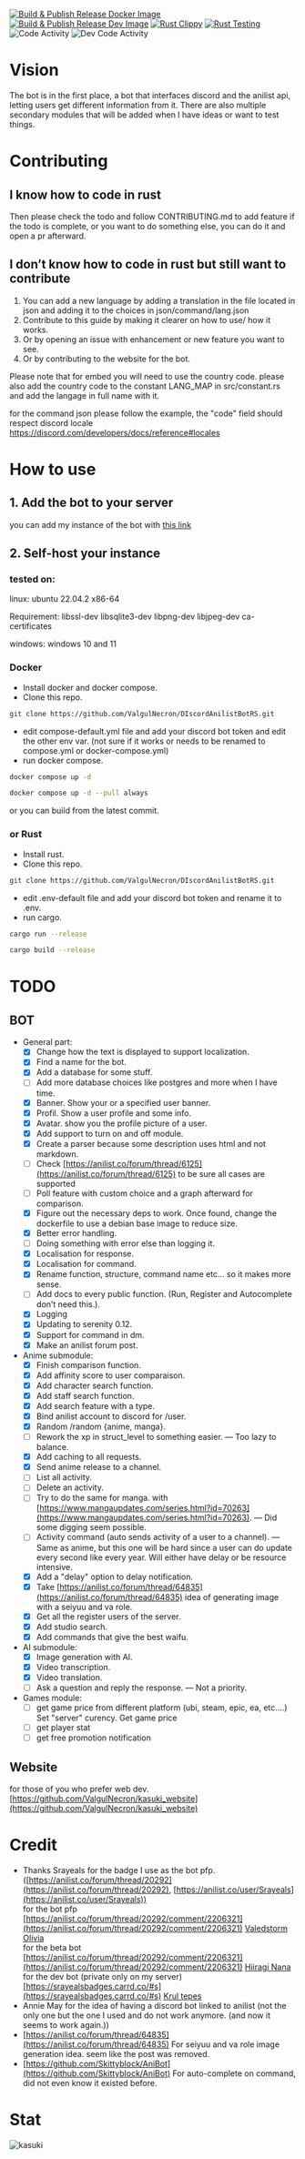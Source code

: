 [![Build & Publish Release Docker Image](https://github.com/ValgulNecron/kasuki/actions/workflows/docker-image-release.yml/badge.svg?branch=master)](https://github.com/ValgulNecron/kasuki/actions/workflows/docker-image-release.yml)
[![Build & Publish Release Dev Image](https://github.com/ValgulNecron/kasuki/actions/workflows/docker-image-dev.yml/badge.svg?branch=dev)](https://github.com/ValgulNecron/kasuki/actions/workflows/docker-image-dev.yml)
[![Rust Clippy](https://github.com/ValgulNecron/kasuki/actions/workflows/linting.yml/badge.svg?branch=master)](https://github.com/ValgulNecron/kasuki/actions/workflows/linting.yml)
[![Rust Testing](https://github.com/ValgulNecron/kasuki/actions/workflows/testing.yml/badge.svg)](https://github.com/ValgulNecron/kasuki/actions/workflows/testing.yml)
![Code Activity](https://img.shields.io/github/commit-activity/w/valgulnecron/kasuki/master?style=plastic)
![Dev Code Activity](https://img.shields.io/github/commit-activity/w/valgulnecron/kasuki/dev?style=plastic&label=Dev)


# Vision


The bot is in the first place,
a bot that interfaces discord and the anilist api,
letting users get different information from it.
There are also multiple secondary modules that will be added
when I have ideas or want to test things.


# Contributing


## I know how to code in rust


Then please check the todo and follow CONTRIBUTING.md to add feature if the todo is complete, or you want to do
something else, you can do it and open a pr afterward.


## I don’t know how to code in rust but still want to contribute

1. You can add a new language by adding a translation in the file located in json and adding it to the choices in
   json/command/lang.json
2. Contribute to this guide by making it clearer on how to use/ how it works.
3. Or by opening an issue with enhancement or new feature you want to see.
4. Or by contributing to the website for the bot.

Please note that for embed you will need to use the country code.
please also add the country code to the constant LANG_MAP in src/constant.rs and add the langage in full name with it.


for the command json please follow the example,
the "code" field should respect discord locale https://discord.com/developers/docs/reference#locales


# How to use


## 1. Add the bot to your server


you can add my instance of the bot
with [this link](https://discord.com/api/oauth2/authorize?client_id=923286536445894697&permissions=533113194560&scope=bot)


## 2. Self-host your instance


### tested on:


linux: ubuntu 22.04.2 x86-64

Requirement: libssl-dev libsqlite3-dev libpng-dev libjpeg-dev ca-certificates

windows: windows 10 and 11


### Docker

- Install docker and docker compose.
- Clone this repo.

```bash
git clone https://github.com/ValgulNecron/DIscordAnilistBotRS.git
```

- edit compose-default.yml file and add your discord bot token and edit the other env var.
  (not sure if it works or needs to be renamed to
  compose.yml or docker-compose.yml)
- run docker compose.

```bash
docker compose up -d
```

```bash
docker compose up -d --pull always
```

or you can build from the latest commit.


### or Rust

- Install rust.
- Clone this repo.

```bash
git clone https://github.com/ValgulNecron/DIscordAnilistBotRS.git
```

- edit .env-default file and add your discord bot token and rename it to .env.
- run cargo.

```bash
cargo run --release
```

```bash
cargo build --release
```

# TODO


## BOT

- General part:
  - [X] Change how the text is displayed to support localization.
  - [X] Find a name for the bot.
  - [x] Add a database for some stuff.
  - [ ] Add more database choices like postgres and more when I have time.
  - [X] Banner. Show your or a specified user banner.
  - [X] Profil. Show a user profile and some info.
  - [X] Avatar. show you the profile picture of a user.
  - [X] Add support to turn on and off module.
  - [X] Create a parser because some description uses html and not markdown.
  - [ ] Check [https://anilist.co/forum/thread/6125](https://anilist.co/forum/thread/6125) to be sure all cases are
    supported
  - [ ] Poll feature with custom choice and a graph afterward for comparison.
  - [X] Figure out the necessary deps to work. Once found, change the dockerfile to use a debian base image to reduce
    size.
  - [X] Better error handling.
  - [ ] Doing something with error else than logging it.
  - [X] Localisation for response.
  - [X] Localisation for command.
  - [X] Rename function, structure, command name etc... so it makes more sense.
  - [ ] Add docs to every public function.
    (Run, Register and Autocomplete don’t need this.).
  - [X] Logging
  - [X] Updating to serenity 0.12.
  - [X] Support for command in dm.
  - [X] Make an anilist forum post.

- Anime submodule:
  - [X] Finish comparison function.
  - [X] Add affinity score to user comparaison.
  - [X] Add character search function.
  - [X] Add staff search function.
  - [X] Add search feature with a type.
  - [X] Bind anilist account to discord for /user.
  - [X] Random /random {anime, manga}.
  - [ ] Rework the xp in struct_level to something easier. — Too lazy to balance.
  - [X] Add caching to all requests.
  - [X] Send anime release to a channel.
  - [ ] List all activity.
  - [ ] Delete an activity.
  - [ ] Try to do the same for manga.
    with [https://www.mangaupdates.com/series.html?id=70263](https://www.mangaupdates.com/series.html?id=70263).
    — Did some digging seem possible.
  - [ ] Activity command (auto sends activity of a user to a channel).
    — Same as anime, but this one will be hard since
    a user can do update every second like every year. Will either have delay or be resource intensive.
  - [X] Add a "delay" option to delay notification.
  - [X] Take [https://anilist.co/forum/thread/64835](https://anilist.co/forum/thread/64835) idea of generating image
    with a seiyuu and va role.
  - [X] Get all the register users of the server.
  - [X] Add studio search.
  - [X] Add commands that give the best waifu.

- AI submodule:
  - [X] Image generation with AI.
  - [X] Video transcription.
  - [X] Video translation.
  - [ ] Ask a question and reply the response.
    — Not a priority.

- Games module:
  - [ ] get game price from different platform (ubi, steam, epic, ea, etc....)
    Set "server" curency.
    Get game price
  - [ ] get player stat
  - [ ] get free promotion notification

## Website


for those of you who prefer web dev.\
[https://github.com/ValgulNecron/kasuki_website](https://github.com/ValgulNecron/kasuki_website)


# Credit

- Thanks Srayeals for the badge I use as the bot
  pfp. ([https://anilist.co/forum/thread/20292](https://anilist.co/forum/thread/20292), [https://anilist.co/user/Srayeals](https://anilist.co/user/Srayeals)) \
  for the bot pfp [https://anilist.co/forum/thread/20292/comment/2206321](https://anilist.co/forum/thread/20292/comment/2206321) [Valedstorm Olivia](https://i.imgur.com/vERcUNo.png) \
  for the beta bot [https://anilist.co/forum/thread/20292/comment/2206321](https://anilist.co/forum/thread/20292/comment/2206321) [Hiiragi Nana](https://i.imgur.com/iHBHPZ3.png) \
  for the dev bot (private only on my server) [https://srayealsbadges.carrd.co/#s](https://srayealsbadges.carrd.co/#s) [Krul tepes](https://srayealsbadges.carrd.co/assets/images/gallery121/67449fb5_original.png?v=0ff4ab06)
- Annie May for the idea of having a discord bot linked to anilist (not the only one but the one I used and do not work
  anymore. (and now it seems to work again.))
- [https://anilist.co/forum/thread/64835](https://anilist.co/forum/thread/64835) For seiyuu and va role image generation
  idea.
  seem like the post was removed.
- [https://github.com/Skittyblock/AniBot](https://github.com/Skittyblock/AniBot) For auto-complete on command, did not
  even know it existed before.

# Stat


![kasuki](https://counter.valgul.moe/get/@kasuki?theme=gelbooru)
